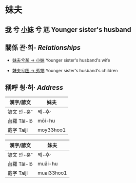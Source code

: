 # 妹夫
## [我](member1.md) 兮 [小妹](member7.md) 兮 尪 Younger sister's husband

## 關係 관·희- _Relationships_

- [妹夫兮某 → 小妹](member7.md) Younger sister's husband's wife

- [妹夫兮囝 → 外甥](member25.md) Younger sister's husband's children



## 稱呼 칑·허· _Address_

漢字/諺文 | 妹夫
--- | ---
諺文 깐-뿐ˆ | ᄆᆀ-후·
台羅 Tâi-lô | mōi-hu
戴字 Taiji | moy33hoo1


漢字/諺文 | 妹夫
--- | ---
諺文 깐-뿐ˆ | ᄆᆀ-후·
台羅 Tâi-lô | muāi-hu
戴字 Taiji | muai33hoo1


